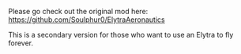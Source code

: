 Please go check out the original mod here:
https://github.com/Soulphur0/ElytraAeronautics

This is a secondary version for those who want to use an Elytra to fly forever.

